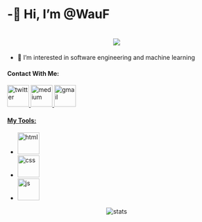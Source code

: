 <h1> -👋 Hi, I’m @WauF </h1>
<h1 align="center">
  <a href="https://git.io/typing-svg">
    <img src="https://readme-typing-svg.herokuapp.com/?lines=Hello,+There!+👋;This+is+Ahmet+Kurt....;Nice+to+meet+you!&center=true&size=30">
  </a>
</h1>

- 👀 I’m interested in software engineering and machine learning

<h4> Contact With Me: </h4>
<a href="https://twitter.com/AhmetEmreKurt4" target="_blank"> <img src="https://upload.wikimedia.org/wikipedia/commons/4/4f/Twitter-logo.svg" alt="twitter" height=50 width=50> </a>
<a href="https://medium.com/@akurtt" target="_blank"> <img src="https://play-lh.googleusercontent.com/hB9t3Z-mi284_49HA3nAuhO-W5Cyhje7r2P9McdgORoVCd-0SV54c12NMQWLHnqALw" alt="medium" height=50 width=50>
<a href="mailto:akurtt2534@gmail.com"> <img src="https://1000logos.net/wp-content/uploads/2021/05/Gmail-logo.png" alt="gmail" height=50>
<h4>My Tools:</h4> 
  <ul>
      <li>
          <a href="https://github.com/WauF" target="_blank"> <img src="https://www.offidocs.com/imageswebp/logohtmlhtml5.jpg.webp" alt="html" height=50 width=50> </a>
       </li>
    <li> <a href="https://github.com/WauF" target="_blank"> <img src="https://cdn.pixabay.com/photo/2017/08/05/11/16/logo-2582747_1280.png" alt="css" height=50 width=50> </a> </li>
    <li> <a href="https://github.com/WauF" target="_blank"> <img src="https://seeklogo.com/images/O/ottawa-js-logo-394DB38073-seeklogo.com.png" alt="js" height=50 width=50> </a> </li>
  </ul>
  
  <p align="center">
    <img src="https://github-readme-stats.vercel.app/api?username=WauF&hide=contribs,prs&show_icons=true&theme=dark" alt="stats" />
  </p>
  
   <!--
  ## 💻 Current project
- [financial-go](https://github.com/Jvillegasd/financial-go)

## 🎵 Spotify status

<a href="https://31rywsonopr6oxjoijv5ey552lyu-spotify.vercel.app/api/song/?opened">
  <img src="https://31rywsonopr6oxjoijv5ey552lyu-spotify.vercel.app/api/song" width="341" height="571" alt="Now Playing">
</a>
-->
